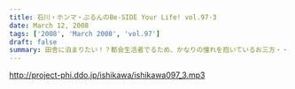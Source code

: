 ```yaml
---
title: 石川・ホンマ・ぶるんのBe-SIDE Your Life! vol.97-3
date: March 12, 2008
tags: ['2008', 'March 2008', 'vol.97']
draft: false
summary: 田舎に泊まりたい！？都会生活者でるため、かなりの憧れを抱いているお三方・・・。はたして、ビーサイ最果ての地ツアーは実現するのか！？ビーサイ１００回＆二周年記念事業にご注目下さいね。NAMAE
---
```


http://project-phi.ddo.jp/ishikawa/ishikawa097_3.mp3